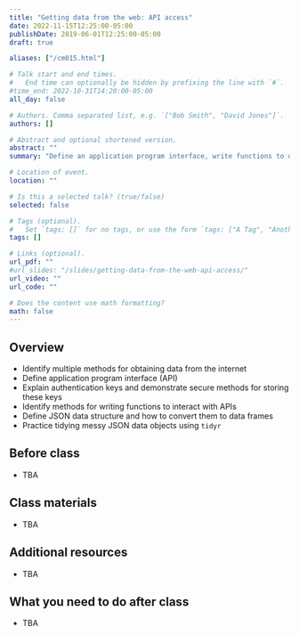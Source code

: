```yaml
---
title: "Getting data from the web: API access"
date: 2022-11-15T12:25:00-05:00
publishDate: 2019-06-01T12:25:00-05:00
draft: true

aliases: ["/cm015.html"]

# Talk start and end times.
#   End time can optionally be hidden by prefixing the line with `#`.
#time_end: 2022-10-31T14:20:00-05:00
all_day: false

# Authors. Comma separated list, e.g. `["Bob Smith", "David Jones"]`.
authors: []

# Abstract and optional shortened version.
abstract: ""
summary: "Define an application program interface, write functions to query APIs, and practice tidying JSON objects."

# Location of event.
location: ""

# Is this a selected talk? (true/false)
selected: false

# Tags (optional).
#   Set `tags: []` for no tags, or use the form `tags: ["A Tag", "Another Tag"]` for one or more tags.
tags: []

# Links (optional).
url_pdf: ""
#url_slides: "/slides/getting-data-from-the-web-api-access/"
url_video: ""
url_code: ""

# Does the content use math formatting?
math: false
---
```




## Overview

* Identify multiple methods for obtaining data from the internet
* Define application program interface (API)
* Explain authentication keys and demonstrate secure methods for storing these keys
* Identify methods for writing functions to interact with APIs
* Define JSON data structure and how to convert them to data frames
* Practice tidying messy JSON data objects using `tidyr`

<!--
* Demonstrate how to use canned packages in R to access APIs
* Practice gathering data from Twitter API using the `rtweet` package in R
-->

## Before class

* TBA

<!--
* Read [Getting data from the web: API access](/notes/application-program-interface/)
* Read [Getting data from the web: writing API queries](/notes/write-an-api-function/)
-->

## Class materials

* TBA

<!--
* [Practice getting data from the Twitter API](/notes/twitter-api-practice/)
* [Simplifying lists](/notes/simplify-nested-lists/)
-->


## Additional resources

* TBA

<!--
* [More install-and-play API packages for R](https://github.com/ropensci/webservices)
* [Documentation for `httr`](https://cran.r-project.org/web/packages/httr/)
-->

## What you need to do after class

* TBA
